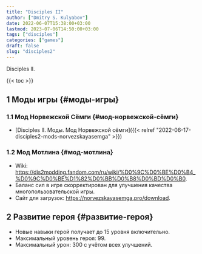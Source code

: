 ```yaml
---
title: "Disciples II"
author: ["Dmitry S. Kulyabov"]
date: 2022-06-07T15:38:00+03:00
lastmod: 2023-07-06T14:50:00+03:00
tags: ["disciples"]
categories: ["games"]
draft: false
slug: "disciples2"
---
```


Disciples II.

<!--more-->

{{< toc >}}


## <span class="section-num">1</span> Моды игры {#моды-игры}


### <span class="section-num">1.1</span> Мод Норвежской Сёмги {#мод-норвежской-сёмги}

-   [Disciples II. Моды. Мод Норвежской сёмги]({{< relref "2022-06-17-disciples2-mods-norvezskayasemga" >}})


### <span class="section-num">1.2</span> Мод Мотлина {#мод-мотлина}

-   Wiki: <https://dis2modding.fandom.com/ru/wiki/%D0%9C%D0%BE%D0%B4_%D0%9C%D0%BE%D1%82%D0%BB%D0%B8%D0%BD%D0%B0>.
-   Баланс сил в игре скорректирован для улучшения качества многопользовательской игры.
-   Сайт для загрузок: <https://norvezskayasemga.pro/download>.


## <span class="section-num">2</span> Развитие героя {#развитие-героя}

-   Новые навыки герой получает до 15 уровня включительно.
-   Максимальный уровень героя: 99.
-   Максимальный урон: 300 с учётом всех улучшений.
